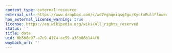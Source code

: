 ```yaml
---
content_type: external-resource
external_url: https://www.dropbox.com/s/wd7eghqmiqsg8gu/KyotoFullFlower7.xls?dl=0
has_external_license_warning: true
license: https://en.wikipedia.org/wiki/All_rights_reserved
status: ''
title: data
uid: 0b508d97-a7c9-4174-ae59-a36b86b144f0
wayback_url: ''
---
```

